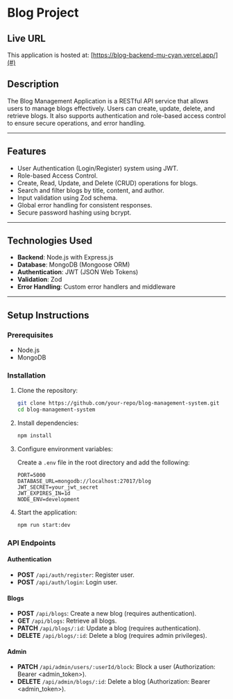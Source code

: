 # Blog Project

## Live URL

This application is hosted at: [https://blog-backend-mu-cyan.vercel.app/](#)

## Description

The Blog Management Application is a RESTful API service that allows users to manage blogs effectively. Users can create, update, delete, and retrieve blogs. It also supports authentication and role-based access control to ensure secure operations, and error handling.

---

## Features

- User Authentication (Login/Register) system using JWT.
- Role-based Access Control.
- Create, Read, Update, and Delete (CRUD) operations for blogs.
- Search and filter blogs by title, content, and author.
- Input validation using Zod schema.
- Global error handling for consistent responses.
- Secure password hashing using bcrypt.

---

## Technologies Used

- **Backend**: Node.js with Express.js
- **Database**: MongoDB (Mongoose ORM)
- **Authentication**: JWT (JSON Web Tokens)
- **Validation**: Zod
- **Error Handling**: Custom error handlers and middleware

---

## Setup Instructions

### Prerequisites

- Node.js
- MongoDB

### Installation

1. Clone the repository:

   ```bash
   git clone https://github.com/your-repo/blog-management-system.git
   cd blog-management-system
   ```

2. Install dependencies:

   ```bash
   npm install
   ```

3. Configure environment variables:

   Create a `.env` file in the root directory and add the following:

   ```env
   PORT=5000
   DATABASE_URL=mongodb://localhost:27017/blog
   JWT_SECRET=your_jwt_secret
   JWT_EXPIRES_IN=1d
   NODE_ENV=development
   ```

4. Start the application:

   ```bash
   npm run start:dev
   ```

### API Endpoints

#### Authentication

- **POST** `/api/auth/register`: Register user.
- **POST** `/api/auth/login`: Login user.

#### Blogs

- **POST** `/api/blogs`: Create a new blog (requires authentication).
- **GET** `/api/blogs`: Retrieve all blogs.
- **PATCH** `/api/blogs/:id`: Update a blog (requires authentication).
- **DELETE** `/api/blogs/:id`: Delete a blog (requires admin privileges).

#### Admin

- **PATCH** `/api/admin/users/:userId/block`: Block a user (Authorization: Bearer <admin_token>).
- **DELETE** `/api/admin/blogs/:id`: Delete a blog (Authorization: Bearer <admin_token>).
